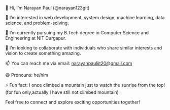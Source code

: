 👋 Hi, I’m Narayan Paul (@narayan123git)

👀 I’m interested in web development, system design, machine learning, data science, and problem-solving.

🌱 I’m currently pursuing my B.Tech degree in Computer Science and Engineering at NIT Durgapur.

💞️ I’m looking to collaborate with individuals who share similar interests and vision to create something amazing.

📫 You can reach me via email: narayanpauliit20@gmail.com

😄 Pronouns: he/him

⚡ Fun fact: I once climbed a mountain just to watch the sunrise from the top!(for fun only,actually I have still not climbed mountain)

Feel free to connect and explore exciting opportunities together!


<!---
narayan123git/narayan123git is a ✨ special ✨ repository because its `README.md` (this file) appears on your GitHub profile.
You can click the Preview link to take a look at your changes.
--->
